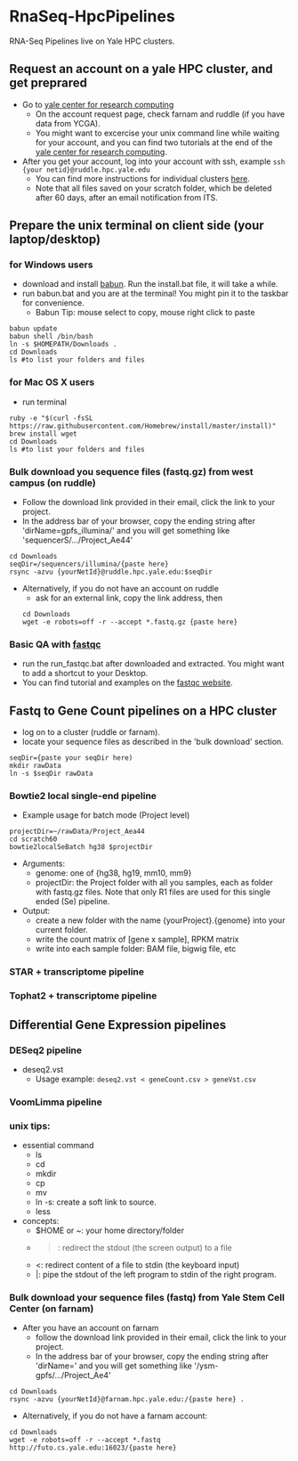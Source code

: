 # RnaSeq-HpcPipelines
RNA-Seq Pipelines live on Yale HPC clusters.
## Request an account on a yale HPC cluster, and get preprared
- Go to [yale center for research computing](http://research.computing.yale.edu/support/hpc/getting-started)
  - On the account request page, check farnam and ruddle (if you have data from YCGA).
  - You might want to excercise your unix command line while waiting for your account, and you can find two tutorials at the end of the [yale center for research computing](http://research.computing.yale.edu/support/hpc/getting-started).
- After you get your account, log into your account with ssh, example `ssh {your netid}@ruddle.hpc.yale.edu`
  - You can find more instructions for individual clusters [here](http://research.computing.yale.edu/support/hpc/clusters).
  - Note that all files saved on your scratch folder, which be deleted after 60 days, after an email notification from ITS.

## Prepare the unix terminal on client side (your laptop/desktop)
### for Windows users
- download and install [babun](http://babun.github.io/).  Run the install.bat file, it will take a while.
- run babun.bat and you are at the terminal!  You might pin it to the taskbar for convenience.
  - Babun Tip: mouse select to copy, mouse right click to paste
```
babun update
babun shell /bin/bash
ln -s $HOMEPATH/Downloads .
cd Downloads
ls #to list your folders and files
```
### for Mac OS X users
- run terminal
```
ruby -e "$(curl -fsSL https://raw.githubusercontent.com/Homebrew/install/master/install)"
brew install wget
cd Downloads
ls #to list your folders and files
```

### Bulk download you sequence files (fastq.gz) from west campus (on ruddle)

- Follow the download link provided in their email, click the link to your project.
- In the address bar of your browser, copy the ending string after 'dirName=gpfs_illumina/' and you will get something like 
'sequencerS/.../Project_Ae44'
```
cd Downloads
seqDir=/sequencers/illumina/{paste here}
rsync -azvu {yourNetId}@ruddle.hpc.yale.edu:$seqDir
```
- Alternatively, if you do not have an account on ruddle
  - ask for an external link, copy the link address, then
  ```
  cd Downloads
  wget -e robots=off -r --accept *.fastq.gz {paste here}
  ```
### Basic QA with [fastqc](https://www.bioinformatics.babraham.ac.uk/projects/fastqc/)
- run the run_fastqc.bat after downloaded and extracted. You might want to add a shortcut to your Desktop.
- You can find tutorial and examples on the [fastqc website](https://www.bioinformatics.babraham.ac.uk/projects/fastqc/).

## Fastq to Gene Count pipelines on a HPC cluster
- log on to a cluster (ruddle or farnam). 
- locate your sequence files as described in the 'bulk download' section.
```
seqDir={paste your seqDir here)
mkdir rawData
ln -s $seqDir rawData
```
### Bowtie2 local single-end pipeline
- Example usage for batch mode (Project level)
```
projectDir=~/rawData/Project_Aea44
cd scratch60
bowtie2localSeBatch hg38 $projectDir
```
- Arguments:
  * genome: one of {hg38, hg19, mm10, mm9}
  * projectDir: the Project folder with all you samples, each as folder with fastq.gz files.  Note that only R1 files are used for this single ended (Se) pipeline.
- Output:
  * create a new folder with the name {yourProject}.{genome} into your current folder.
  * write the count matrix of [gene x sample], RPKM matrix
  * write into each sample folder: BAM file, bigwig file, etc
  
### STAR + transcriptome pipeline
### Tophat2 + transcriptome pipeline

## Differential Gene Expression pipelines
### DESeq2 pipeline
- deseq2.vst
  - Usage example: `deseq2.vst < geneCount.csv > geneVst.csv`
### VoomLimma pipeline
### unix tips:
- essential command
  - ls
  - cd
  - mkdir
  - cp
  - mv
  - ln -s: create a soft link to source.
  - less
- concepts:
  - $HOME or ~: your home directory/folder
  - >: redirect the stdout (the screen output) to a file
  - <: redirect content of a file to stdin (the keyboard input)
  - |: pipe the stdout of the left program to stdin of the right program.
  
### Bulk download your sequence files (fastq) from Yale Stem Cell Center (on farnam)
- After you have an account on farnam
  - follow the download link provided in their email, click the link to your project.
  - In the address bar of your browser, copy the ending string after 'dirName=' and you will get something like 
'/ysm-gpfs/.../Project_Ae4'
```
cd Downloads
rsync -azvu {yourNetId}@farnam.hpc.yale.edu:/{paste here} .
```
- Alternatively, if you do not have a farnam account:
```
cd Downloads
wget -e robots=off -r --accept *.fastq http://futo.cs.yale.edu:16023/{paste here}
```

  
